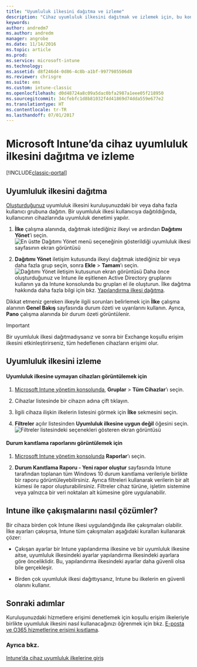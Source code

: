 ```yaml
---
title: "Uyumluluk ilkesini dağıtma ve izleme"
description: "Cihaz uyumluluk ilkesini dağıtmak ve izlemek için, bu konu başlığı altında verilen adım adım yönergeleri kullanın."
keywords: 
author: andredm7
ms.author: andredm
manager: angrobe
ms.date: 11/14/2016
ms.topic: article
ms.prod: 
ms.service: microsoft-intune
ms.technology: 
ms.assetid: d8f246d4-0d86-4c8b-a1bf-9977985506d8
ms.reviewer: chrisgre
ms.suite: ems
ms.custom: intune-classic
ms.openlocfilehash: d0d48724a8c09a5dac0bfa2987a1eee05f218950
ms.sourcegitcommit: 34cfebfc1d8b81032f4d41869d74dda559e677e2
ms.translationtype: HT
ms.contentlocale: tr-TR
ms.lasthandoff: 07/01/2017
---
```

# <a name="deploy-and-monitor-a-device-compliance-policy-in-microsoft-intune"></a>Microsoft Intune’da cihaz uyumluluk ilkesini dağıtma ve izleme

[!INCLUDE[classic-portal](../includes/classic-portal.md)]

## <a name="deploy-a-compliance-policy"></a>Uyumluluk ilkesini dağıtma
[Oluşturduğunuz](create-a-device-compliance-policy-in-microsoft-intune.md) uyumluluk ilkesini kuruluşunuzdaki bir veya daha fazla kullanıcı grubuna dağıtın. Bir uyumluluk ilkesi kullanıcıya dağıtıldığında, kullanıcının cihazlarında uyumluluk denetimi yapılır.

1.  **İlke** çalışma alanında, dağıtmak istediğiniz ilkeyi ve ardından **Dağıtımı Yönet**’i seçin.
![En üstte Dağıtımı Yönet menü seçeneğinin gösterildiği uyumluluk ilkesi sayfasının ekran görüntüsü](./media/intune-sa-3c-deploy-compliance-policy2.png)

2.  **Dağıtımı Yönet** iletişim kutusunda ilkeyi dağıtmak istediğiniz bir veya daha fazla grup seçin, sonra **Ekle** > **Tamam**’ı seçin.
![Dağıtımı Yönet iletişim kutusunun ekran görüntüsü](./media/intune-sa-3d-deploy-compliance-policy3-Manage.png) Daha önce oluşturduğunuz ve Intune ile eşitlenen Active Directory gruplarını kullanın ya da Intune konsolunda bu grupları el ile oluşturun. İlke dağıtma hakkında daha fazla bilgi için bkz. [Yapılandırma ilkesi dağıtma](manage-settings-and-features-on-your-devices-with-microsoft-intune-policies.md).

Dikkat etmeniz gereken ilkeyle ilgili sorunları belirlemek için **İlke** çalışma alanının **Genel Bakış** sayfasında durum özeti ve uyarılarını kullanın. Ayrıca, **Pano** çalışma alanında bir durum özeti görüntülenir.

> [!IMPORTANT]
> Bir uyumluluk ilkesi dağıtmadıysanız ve sonra bir Exchange koşullu erişim ilkesini etkinleştirirseniz, tüm hedeflenen cihazların erişimi olur.

## <a name="monitor-the-compliance-policy"></a>Uyumluluk ilkesini izleme

#### <a name="to-view-devices-that-do-not-conform-to-a-compliance-policy"></a>Uyumluluk ilkesine uymayan cihazları görüntülemek için

1.  [Microsoft Intune yönetim konsolunda](https://manage.microsoft.com), **Gruplar** > **Tüm Cihazlar**’ı seçin.

2.  Cihazlar listesinde bir cihazın adına çift tıklayın.

3.  İlgili cihaza ilişkin ilkelerin listesini görmek için **İlke** sekmesini seçin.

4.  **Filtreler** açılır listesinden **Uyumluluk ilkesine uygun değil** öğesini seçin.
![Filtreler listesindeki seçenekleri gösteren ekran görüntüsü](./media/intune-sa-3e-view-device-noncompliance.png)

#### <a name="to-view-the-health-attestation-reports"></a>Durum kanıtlama raporlarını görüntülemek için

1.  [Microsoft Intune yönetim konsolunda](https://manage.microsoft.com) **Raporlar**’ı seçin.

2.  **Durum Kanıtlama Raporu - Yeni rapor oluştur** sayfasında Intune tarafından toplanan tüm Windows 10 durum kanıtlama verileriyle birlikte bir raporu görüntüleyebilirsiniz. Ayrıca filtreleri kullanarak verilerin bir alt kümesi ile rapor oluşturabilirsiniz. Filtreler cihaz türüne, işletim sistemine veya yalnızca bir veri noktaları alt kümesine göre uygulanabilir.

## <a name="how-intune-resolves-policy-conflicts"></a>Intune ilke çakışmalarını nasıl çözümler?
Bir cihaza birden çok Intune ilkesi uygulandığında ilke çakışmaları olabilir. İlke ayarları çakışırsa, Intune tüm çakışmaları aşağıdaki kuralları kullanarak çözer:

-   Çakışan ayarlar bir Intune yapılandırma ilkesine ve bir uyumluluk ilkesine aitse, uyumluluk ilkesindeki ayarlar yapılandırma ilkesindeki ayarlara göre önceliklidir. Bu, yapılandırma ilkesindeki ayarlar daha güvenli olsa bile gerçekleşir.

-   Birden çok uyumluluk ilkesi dağıttıysanız, Intune bu ilkelerin en güvenli olanını kullanır.

## <a name="next-steps"></a>Sonraki adımlar
Kuruluşunuzdaki hizmetlere erişimi denetlemek için koşullu erişim ilkeleriyle birlikte uyumluluk ilkesini nasıl kullanacağınızı öğrenmek için bkz. [E-posta ve O365 hizmetlerine erişimi kısıtlama](restrict-access-to-email-and-o365-services-with-microsoft-intune.md).


### <a name="see-also"></a>Ayrıca bkz.
[Intune’da cihaz uyumluluk ilkelerine giriş](introduction-to-device-compliance-policies-in-microsoft-intune.md)

